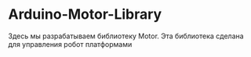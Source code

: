 # Arduino-Motor-Library
Здесь мы разрабатываем библиотеку Motor. Эта библиотека сделана для управления робот платформами 
